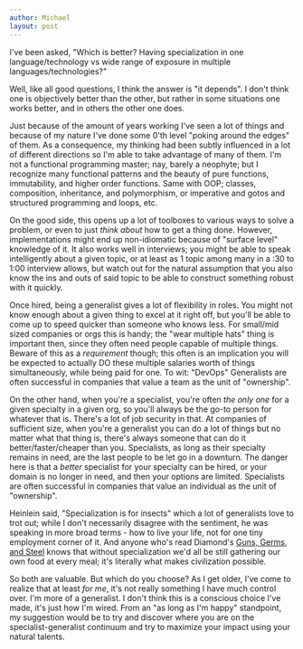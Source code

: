```yaml
---
author: Michael
layout: post
---
```


I've been asked, "Which is better? Having specialization in one language/technology vs wide range of exposure in multiple languages/technologies?"

Well, like all good questions, I think the answer is "it depends".  I don't think one is objectively better than the other, but rather in some situations one works better, and in others the other one does.

Just because of the amount of years working I've seen a lot of things and because of my nature I've done some 0'th level "poking around the edges" of them.  As a consequence, my thinking had been subtly influenced in a lot of different directions so I'm able to take advantage of many of them.  I'm not a functional programming master; nay, barely a neophyte; but I recognize many functional patterns and the beauty of pure functions, immutability, and higher order functions.  Same with OOP; classes, composition, inheritance, and polymorphism, or imperative and gotos and structured programming and loops, etc.

On the good side, this opens up a lot of toolboxes to various ways to solve a problem, or even to just _think about_ how to get a thing done.  However, implementations might end up non-idiomatic because of "surface level" knowledge of it.  It also works well in interviews; you might be able to speak intelligently about a given topic, or at least as 1 topic among many in a :30 to 1:00 interview allows, but watch out for the natural assumption that you also know the ins and outs of said topic to be able to construct something robust with it quickly.

Once hired, being a generalist gives a lot of flexibility in roles. You might not know enough about a given thing to excel at it right off, but you'll be able to come up to speed quicker than someone who knows less.  For small/mid sized companies or orgs this is handy; the "wear multiple hats" thing is important then, since they often need people capable of multiple things.  Beware of this as a *requirement* though; this often is an implication you will be expected to actually DO these multiple salaries worth of things simultaneously, while being paid for one.  To wit: "DevOps"  Generalists are often successful in companies that value a team as the unit of "ownership".

On the other hand, when you're a specialist, you're often *the only one* for a given specialty in a given org, so you'll always be the go-to person for whatever that is.  There's a lot of job security in that.  At companies of sufficient size, when you're a generalist you can do a lot of things but no matter what that thing is, there's always someone that can do it better/faster/cheaper than you.  Specialists, as long as their specialty remains in need, are the last people to be let go in a downturn.  The danger here is that a _better_ specialist for your specialty can be hired, or your domain is no longer in need, and then your options are limited.  Specialists are often successful in companies that value an individual as the unit of "ownership".

Heinlein said, "Specialization is for insects" which a lot of generalists love to trot out; while I don't necessarily disagree with the sentiment, he was speaking in more broad terms - how to live your life, not for one tiny employment corner of it.  And anyone who's read Diamond's [Guns, Germs, and Steel](https://en.wikipedia.org/wiki/Guns,_Germs,_and_Steel "Guns, Germs, and Steel") knows that without specialization we'd all be still gathering our own food at every meal; it's literally what makes civilization possible.

So both are valuable.  But which do you choose?  As I get older, I've come to realize that at least _for me_, it's not really something I have much control over.  I'm more of a generalist.  I don't think this is a conscious choice I've made, it's just how I'm wired. From an "as long as I'm happy" standpoint, my suggestion would be to try and discover where you are on the specialist-generalist continuum and try to maximize your impact using your natural talents.
